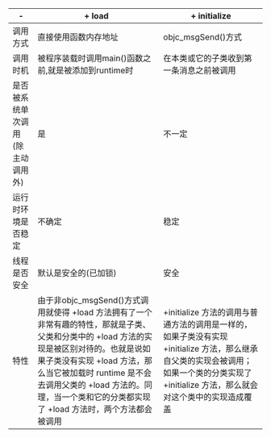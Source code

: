 

-|+ load	| + initialize
-|-|-
调用方式 |	直接使用函数内存地址	| objc_msgSend()方式
调用时机 |	被程序装载时调用main()函数之前,就是被添加到runtime时 |	在本类或它的子类收到第一条消息之前被调用
是否被系统单次调用(除主动调用外) |	是  | 不一定
运行时环境是否稳定	| 不确定 |	稳定
线程是否安全 |	默认是安全的(已加锁)	| 安全
特性 | 由于非objc_msgSend()方式调用就使得 +load 方法拥有了一个非常有趣的特性，那就是子类、父类和分类中的 +load 方法的实现是被区别对待的。也就是说如果子类没有实现 +load 方法，那么当它被加载时 runtime 是不会去调用父类的 +load 方法的。同理，当一个类和它的分类都实现了 +load 方法时，两个方法都会被调用	 | +initialize 方法的调用与普通方法的调用是一样的，如果子类没有实现 +initialize 方法，那么继承自父类的实现会被调用；如果一个类的分类实现了 +initialize 方法，那么就会对这个类中的实现造成覆盖
